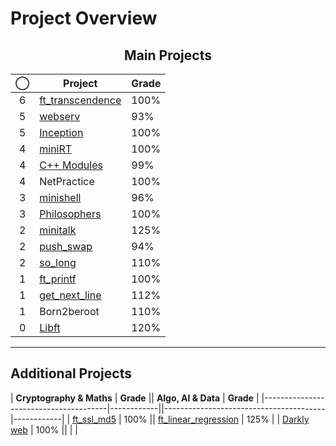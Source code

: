 # Project Overview

<div align="center">
    
## Main Projects

| ◯ | Project                             | Grade   |
|:--:|------------------------------------|---------|
| 6  | [ft_transcendence](../../../42-transcendence) | 100%    |
| 5  | [webserv](../../../42-webserv)     | 93%     |
| 5  | [Inception](../../../42-inception) | 100%    |
| 4  | [miniRT](../../../42-minirt)       | 100%    |
| 4  | [C++ Modules](../../../42-cpp-modules) | 99% |
| 4  | NetPractice                        | 100%    |
| 3  | [minishell](../../../42-minishell) | 96%     |
| 3  | [Philosophers](../../../42-philosophers) | 100% |
| 2  | [minitalk](../../../42-minitalk)   | 125%    |
| 2  | [push_swap](../../../42-push-swap) | 94%     |
| 2  | [so_long](../../../42-so-long)     | 110%    |
| 1  | [ft_printf](../../../42-printf)    | 100%    |
| 1  | [get_next_line](../../../42-get-next-line) | 112% |
| 1  | Born2beroot                        | 110%    |
| 0  | [Libft](../../../42-libft)         | 120%    |

</div>

---

## Additional Projects

| **Cryptography & Maths**              | **Grade**  || **Algo, AI & Data**                    | **Grade**  |
|---------------------------------------|------------||----------------------------------------|------------|
| [ft_ssl_md5](../../../ft_ssl_md5)    | 100%       || [ft_linear_regression](../../../ft_linear_regression) | 125%       |
| [Darkly web](../../../Darkly)        | 100%       ||                                        |            |
